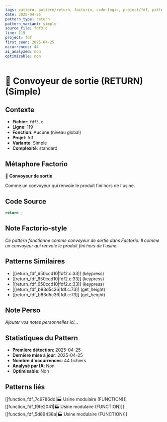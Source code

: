 ```yaml
---
tags: pattern, pattern/return, factorio, code-logic, project/fdf, pattern/variant/simple
date: 2025-04-25
pattern_type: return
pattern_variant: simple
source_file: fdf3.c
line: 119
project: fdf
first_seen: 2025-04-25
occurrences: 44
ai_analyzed: non
optimizable: non
---
```


# 🚚 Convoyeur de sortie (RETURN) (Simple)

## Contexte
- **Fichier**: `fdf3.c`
- **Ligne**: 119
- **Fonction**: Aucune (niveau global)
- **Projet**: fdf
- **Variante**: Simple
- **Complexité**: standard

## Métaphore Factorio
🚚 **Convoyeur de sortie**

Comme un convoyeur qui renvoie le produit fini hors de l'usine.

## Code Source
```c
return ;
```

## Note Factorio-style
*Ce pattern fonctionne comme convoyeur de sortie dans Factorio. Il comme un convoyeur qui renvoie le produit fini hors de l'usine.*

## Patterns Similaires
- [[return_fdf_650ccd10|fdf2.c:33]] (keypress)
- [[return_fdf_650ccd10|fdf2.c:33]] (keypress)
- [[return_fdf_650ccd10|fdf2.c:33]] (keypress)
- [[return_fdf_b83d5c36|fdf.c:73]] (get_height)
- [[return_fdf_b83d5c36|fdf.c:73]] (get_height)

## Note Perso
*Ajouter vos notes personnelles ici...*

## Statistiques du Pattern
- **Première détection**: 2025-04-25
- **Dernière mise à jour**: 2025-04-25
- **Nombre d'occurrences**: 44 fichiers
- **Analysé par IA**: Non
- **Optimisable**: Non

## Patterns liés
[[function_fdf_7c9786dd|🏭 Usine modulaire (FUNCTION)]]
[[function_fdf_19fe2041|🏭 Usine modulaire (FUNCTION)]]
[[function_fdf_5d89438a|🏭 Usine modulaire (FUNCTION)]]
